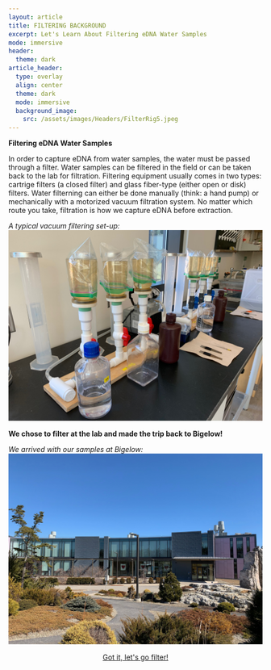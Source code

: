 ```yaml
---
layout: article
title: FILTERING BACKGROUND
excerpt: Let's Learn About Filtering eDNA Water Samples
mode: immersive
header:
  theme: dark
article_header:
  type: overlay
  align: center
  theme: dark
  mode: immersive
  background_image:
    src: /assets/images/Headers/FilterRig5.jpeg
---
```


**Filtering eDNA Water Samples**

In order to capture eDNA from water samples, the water must be passed through a filter. Water samples can be filtered in the field or can be taken back to the lab for filtration. Filtering equipment usually comes in two types: cartrige filters (a closed filter) and glass fiber-type (either open or disk) filters. Water filterning can either be done manually (think: a hand pump) or mechanically with a motorized vacuum filtration system. No matter which route you take, filtration is how we capture eDNA before extraction.


*A typical vacuum filtering set-up:*
![FilterRig2](/assets/images/BIG-FILT/FilterRig2.jpeg) 


**We chose to filter at the lab and made the trip back to Bigelow!**



*We arrived with our samples at Bigelow:*
![Bigelow1](/assets/images/BIG-FILT/Bigelow1.jpeg) 




<p align="center">
<a class="button button--outline-primary button--pill" href="Supplies1">Got it, let's go filter!</a> 